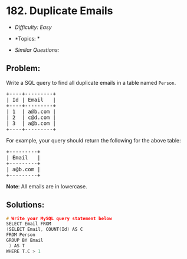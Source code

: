 # 182. Duplicate Emails

* *Difficulty: Easy*

* *Topics: *

* *Similar Questions:*

## Problem:

<p>Write a SQL query to find all duplicate emails in a table named <code>Person</code>.</p>

<pre>
+----+---------+
| Id | Email   |
+----+---------+
| 1  | a@b.com |
| 2  | c@d.com |
| 3  | a@b.com |
+----+---------+
</pre>

<p>For example, your query should return the following for the above table:</p>

<pre>
+---------+
| Email   |
+---------+
| a@b.com |
+---------+
</pre>

<p><strong>Note</strong>: All emails are in lowercase.</p>

## Solutions:

```c++
# Write your MySQL query statement below
SELECT Email FROM
(SELECT Email, COUNT(Id) AS C
FROM Person
GROUP BY Email
 ) AS T
WHERE T.C > 1
 
 
```
